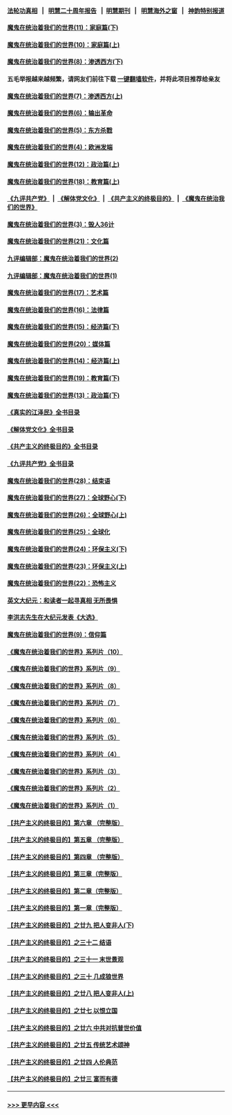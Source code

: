 #### [法轮功真相](https://github.com/gfw-breaker/truth/blob/master/README.md?t=0) &nbsp;&nbsp;|&nbsp;&nbsp; [明慧二十周年报告](https://github.com/gfw-breaker/mh-reports/blob/master/README.md?t=0) &nbsp;&nbsp;|&nbsp;&nbsp;[明慧期刊](https://github.com/gfw-breaker/mh-qikan) &nbsp;&nbsp;|&nbsp;&nbsp; [明慧海外之窗](https://github.com/gfw-breaker/mh-news/blob/master/README.md?t=0) &nbsp;&nbsp;|&nbsp;&nbsp; [神韵特别报道](https://github.com/gfw-breaker/mh-news/blob/master/shenyun.md?t=0)
#### [魔鬼在统治着我们的世界(11)：家庭篇(下)](../pages/nsc422/n10440961.md?t=01210643) 
#### [魔鬼在统治着我们的世界(10)：家庭篇(上)](../pages/nsc422/n10435448.md?t=01210643) 
#### [魔鬼在统治着我们的世界(8)：渗透西方(下)](../pages/nsc422/n10429603.md?t=01210643) 
#### 五毛举报越来越频繁，请网友们前往下载 [一键翻墙软件](https://github.com/gfw-breaker/ssr-accounts)，并将此项目推荐给亲友
#### [魔鬼在统治着我们的世界(7)：渗透西方(上)](../pages/nsc422/n10426013.md?t=01210643) 
#### [魔鬼在统治着我们的世界(6)：输出革命](../pages/nsc422/n10421536.md?t=01210643) 
#### [魔鬼在统治着我们的世界(5)：东方杀戮](../pages/nsc422/n10417707.md?t=01210643) 
#### [魔鬼在统治着我们的世界(4)：欧洲发端](../pages/nsc422/n10414890.md?t=01210643) 
#### [魔鬼在统治着我们的世界(12)：政治篇(上)](../pages/nsc422/n10444576.md?t=01210643) 
#### [魔鬼在统治着我们的世界(18)：教育篇(上)](../pages/nsc422/n10526970.md?t=01210643) 
#### [《九评共产党》](https://github.com/begood0513/9ping.md/blob/master/README.md) &nbsp;|&nbsp; [《解体党文化》](../../../../jtdwh.md/blob/master/README.md)  &nbsp;|&nbsp; [《共产主义的终极目的》](../../../../gczydzjmd.md/blob/master/README.md) &nbsp;|&nbsp; [《魔鬼在统治我们的世界》](../../../../mgztzwmdsj.md/blob/master/README.md) 
#### [魔鬼在统治着我们的世界(3)：毁人36计](../pages/nsc422/n10411583.md?t=01210643) 
#### [魔鬼在统治着我们的世界(21)：文化篇](../pages/nsc422/n10597706.md?t=01210643) 
#### [九评编辑部：魔鬼在统治着我们的世界(2)](../pages/nsc422/n10410036.md?t=01210643) 
#### [九评编辑部：魔鬼在统治着我们的世界(1)](../pages/nsc422/n10406825.md?t=01210643) 
#### [魔鬼在统治着我们的世界(17)：艺术篇](../pages/nsc422/n10499093.md?t=01210643) 
#### [魔鬼在统治着我们的世界(16)：法律篇](../pages/nsc422/n10485969.md?t=01210643) 
#### [魔鬼在统治着我们的世界(15)：经济篇(下)](../pages/nsc422/n10469975.md?t=01210643) 
#### [魔鬼在统治着我们的世界(20)：媒体篇](../pages/nsc422/n10586579.md?t=01210643) 
#### [魔鬼在统治着我们的世界(14)：经济篇(上)](../pages/nsc422/n10457370.md?t=01210643) 
#### [魔鬼在统治着我们的世界(19)：教育篇(下)](../pages/nsc422/n10564808.md?t=01210643) 
#### [魔鬼在统治着我们的世界(13)：政治篇(下)](../pages/nsc422/n10448270.md?t=01210643) 
#### [《真实的江泽民》全书目录](../pages/nsc422/n13721399.md?t=01210643) 
#### [《解体党文化》全书目录](../pages/nsc422/n13721157.md?t=01210643) 
#### [《共产主义的终极目的》全书目录](../pages/nsc422/n13721048.md?t=01210643) 
#### [《九评共产党》全书目录](../pages/nsc422/n13708085.md?t=01210643) 
#### [魔鬼在统治着我们的世界(28)：结束语](../pages/nsc422/n10936246.md?t=01210643) 
#### [魔鬼在统治着我们的世界(27)：全球野心(下)](../pages/nsc422/n10928319.md?t=01210643) 
#### [魔鬼在统治着我们的世界(26)：全球野心(上)](../pages/nsc422/n10900318.md?t=01210643) 
#### [魔鬼在统治着我们的世界(25)：全球化](../pages/nsc422/n10788205.md?t=01210643) 
#### [魔鬼在统治着我们的世界(24)：环保主义(下)](../pages/nsc422/n10695307.md?t=01210643) 
#### [魔鬼在统治着我们的世界(23)：环保主义(上)](../pages/nsc422/n10688613.md?t=01210643) 
#### [魔鬼在统治着我们的世界(22)：恐怖主义](../pages/nsc422/n10614727.md?t=01210643) 
#### [英文大纪元：和读者一起寻真相 无所畏惧](../pages/nsc422/n12542027.md?t=01210643) 
#### [李洪志先生在大纪元发表《大选》](../pages/nsc422/n12534746.md?t=01210643) 
#### [魔鬼在统治着我们的世界(9)：信仰篇](../pages/nsc422/n10432159.md?t=01210643) 
#### [《魔鬼在统治着我们的世界》系列片（10）](../pages/nsc422/n12292670.md?t=01210643) 
#### [《魔鬼在统治着我们的世界》系列片（9）](../pages/nsc422/n12290859.md?t=01210643) 
#### [《魔鬼在统治着我们的世界》系列片（8）](../pages/nsc422/n12287445.md?t=01210643) 
#### [《魔鬼在统治着我们的世界》系列片（7）](../pages/nsc422/n12283425.md?t=01210643) 
#### [《魔鬼在统治着我们的世界》系列片（6）](../pages/nsc422/n12282314.md?t=01210643) 
#### [《魔鬼在统治着我们的世界》系列片（5）](../pages/nsc422/n12281419.md?t=01210643) 
#### [《魔鬼在统治着我们的世界》系列片（4）](../pages/nsc422/n12274024.md?t=01210643) 
#### [《魔鬼在统治着我们的世界》系列片（3）](../pages/nsc422/n12271322.md?t=01210643) 
#### [《魔鬼在统治着我们的世界》系列片（2）](../pages/nsc422/n12269049.md?t=01210643) 
#### [《魔鬼在统治着我们的世界》系列片（1）](../pages/nsc422/n12267575.md?t=01210643) 
#### [【共产主义的终极目的】第六章 （完整版）](../pages/nsc422/n11428913.md?t=01210643) 
#### [【共产主义的终极目的】第五章 （完整版）](../pages/nsc422/n11428912.md?t=01210643) 
#### [【共产主义的终极目的】第四章 （完整版）](../pages/nsc422/n11428907.md?t=01210643) 
#### [【共产主义的终极目的】第三章（完整版）](../pages/nsc422/n11428848.md?t=01210643) 
#### [【共产主义的终极目的】第二章（完整版）](../pages/nsc422/n11428831.md?t=01210643) 
#### [【共产主义的终极目的】第一章（完整版）](../pages/nsc422/n11417651.md?t=01210643) 
#### [【共产主义的终极目的】之廿九 把人变非人(下)](../pages/nsc422/n11344140.md?t=01210643) 
#### [【共产主义的终极目的】之三十二 结语](../pages/nsc422/n11360535.md?t=01210643) 
#### [【共产主义的终极目的】之三十一 末世景观](../pages/nsc422/n11351129.md?t=01210643) 
#### [【共产主义的终极目的】之三十 几成狼世界](../pages/nsc422/n11348280.md?t=01210643) 
#### [【共产主义的终极目的】之廿八 把人变非人(上)](../pages/nsc422/n11340492.md?t=01210643) 
#### [【共产主义的终极目的】之廿七 以恨立国](../pages/nsc422/n11336944.md?t=01210643) 
#### [【共产主义的终极目的】之廿六 中共对抗普世价值](../pages/nsc422/n11324785.md?t=01210643) 
#### [【共产主义的终极目的】之廿五 传统艺术颂神](../pages/nsc422/n11296396.md?t=01210643) 
#### [【共产主义的终极目的】之廿四 人伦典范](../pages/nsc422/n11296397.md?t=01210643) 
#### [【共产主义的终极目的】之廿三 富而有德](../pages/nsc422/n11283598.md?t=01210643) 

----
#### [ >>> 更早内容 <<< ](../indexes/nsc422-earlier.md)
